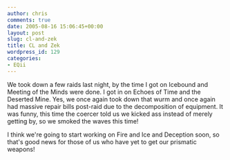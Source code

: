 ```yaml
---
author: chris
comments: true
date: 2005-08-16 15:06:45+00:00
layout: post
slug: cl-and-zek
title: CL and Zek
wordpress_id: 129
categories:
- EQii
---
```


We took down a few raids last night, by the time I got on Icebound and Meeting of the Minds were done. I got in on Echoes of Time and the Deserted Mine. Yes, we once again took down that wurm and once again had massive repair bills post-raid due to the decomposition of equipment. It was funny, this time the coercer told us we kicked ass instead of merely getting by, so we smoked the waves this time!

I think we're going to start working on Fire and Ice and Deception soon, so that's good news for those of us who have yet to get our prismatic weapons!

